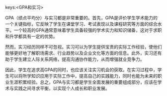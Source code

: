 keys:<GPA和实习>


GPA（绩点平均分）与实习都是非常重要的。首先，GPA是评价学生学术能力的一个关键指标，它反映了学生在课堂学习、考试表现以及课程研究等方面的综合水平。一个较高的GPA通常意味着学生具备较强的学术实力和知识储备，这对于求职和升学都具有一定的优势。

然而，实习经历同样不可忽视。实习可以为学生提供宝贵的实际工作经验，使他们能够更好地了解职场需求、行业趋势以及企业文化等方面的信息。此外，实习还有助于学生建立人际关系网络，提高沟通协作能力，从而增强就业竞争力。

因此，学生在追求高GPA的同时，也应该关注实习机会的获取。在实习过程中，学生可以将所学知识应用于实际工作中，提高自己的实践能力，同时也能为未来的职业生涯积累经验。总之，GPA与实习都是学生全面发展的重要组成部分，应该在学术与实践之间寻求平衡，以实现个人成长和职业发展。